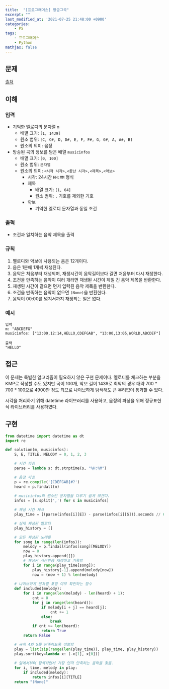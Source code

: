 ```yaml
---
title:  "[프로그래머스] 방금그곡"
excerpt: ""
last_modified_at: '2021-07-25 21:48:00 +0900'
categories:
    - PS
tags:
    - 프로그래머스
    - Python
mathjax: false
---
```

## 문제
[출처](https://programmers.co.kr/learn/courses/30/lessons/17683)

## 이해
### 입력 
* 기억한 멜로디의 문자열 ```m```
    * 배열 크기: ```[1, 1439]```
    * 원소 범위: ```[C, C#, D, D#, E, F, F#, G, G#, A, A#, B]```
    * 원소의 의미: 음정
* 방송된 곡의 정보를 담은 배열 ```musicinfos```
    * 배열 크기: ```[0, 100]```
    * 원소 범위: ```문자열```
    * 원소의 의미: ```<시작 시각>,<끝난 시각>,<제목>,<악보>``` 
        * 시각: 24시간 ```HH:MM``` 형식 
        * 제목
            * 배열 크기: ```[1, 64]```
            * 원소 범위: ```,``` 기호를 제외한 기호
        * 악보
            * 기억한 멜로디 문자열과 동일 조건
            
### 출력 
* 조건과 일치하는 음악 제목을 출력

### 규칙
1. 멜로디와 악보에 사용되는 음은 12개이다.
2. 음은 1분에 1개씩 재생된다. 
3. 음악은 처음부터 재생되며, 재생시간이 음악길이보다 길면 처음부터 다시 재생한다.
4. 조건을 만족하는 음악이 여러 개라면 재생된 시간이 제일 긴 음악 제목을 반환한다.
5. 재생된 시간이 같으면 먼저 입력된 음악 제목을 반환한다.
6. 조건을 만족하는 음악이 없으면 ```(None)```을 반환한다.
7. 음악이 00:00를 넘겨서까지 재생되는 일은 없다.

### 예시
```
입력
m: "ABCDEFG"
musicinfos: ["12:00,12:14,HELLO,CDEFGAB", "13:00,13:05,WORLD,ABCDEF"]

출력
"HELLO"
```

## 접근
이 문제는 특별한 알고리즘이 필요하지 않은 구현 문제이다. 멜로디를 체크하는 부분을 KMP로 작성할 수도 있지만 곡이 100개, 악보 길이 1439로 최악의 경우 대략 700 * 700 * 100으로 4900만 정도 되므로 나이브하게 탐색해도 큰 무리없이 통과할 수 있다.

시각을 처리하기 위해 datetime 라이브러리를 사용하고, 음정의 파싱을 위해 정규표현식 라이브러리를 사용하였다.

## 구현
```python
from datetime import datetime as dt
import re

def solution(m, musicinfos):
    S, E, TITLE, MELODY = 0, 1, 2, 3

    # 시간 파싱
    parse = lambda s: dt.strptime(s, "%H:%M")

    # 음정 파싱
    p = re.compile('[CDEFGAB]#?')
    heard = p.findall(m)
    
    # musicinfos의 원소인 문자열을 다루기 쉽게 쪼갠다.
    infos = [s.split(',') for s in musicinfos]

    # 재생 시간 체크
    play_time = [(parse(infos[i][E]) - parse(infos[i][S])).seconds // 60 for i in range(len(infos))]

    # 실제 재생된 멜로디
    play_history = []

    # 모든 재생된 노래를
    for song in range(len(infos)):
        melody = p.findall(infos[song][MELODY])
        now = 0
        play_history.append([])
        # 재생된 시간만큼 재생하고 기록함
        for i in range(play_time[song]):
            play_history[-1].append(melody[now])
            now = (now + 1) % len(melody)
    
    # 나이브하게 문자열 포함 여부 확인하는 함수
    def included(melody):
        for i in range(len(melody) - len(heard) + 1):
            cnt = 0
            for j in range(len(heard)):
                if melody[i + j] == heard[j]:
                    cnt += 1
                else:
                    break
            if cnt >= len(heard):
                return True
        return False

    # 규칙 4와 5를 만족하도록 정렬함
    play = list(zip(range(len(play_time)), play_time, play_history))
    play.sort(key=lambda x: (-x[1], x[0]))
    
    # 앞에서부터 탐색하면서 가장 먼저 만족하는 음악을 찾음.
    for i, time, melody in play:
        if included(melody):
            return infos[i][TITLE]
    return "(None)"
```